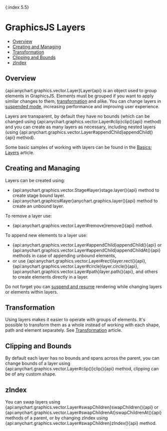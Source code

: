 {:index 5.5}
# GraphicsJS Layers

* [Overview](#overview)
* [Creating and Managing](#creating_and_managing)
* [Transformation](#transformation)
* [Clipping and Bounds](#clipping_and_bounds)
* [zIndex](#zindex)

## Overview 

{api:anychart.graphics.vector.Layer}Layer{api} is an object used to group elements in GraphicsJS. Elements must be grouped if you want to apply similar changes to them,  [transformation](Transformations) and alike. You can change layers in [suspended mode](Virtual_DOM), increasing performance and improving user experience.

Layers are transparent, by default they have no bounds (which can be changed using {api:anychart.graphics.vector.Layer#clip}clip(){api} method) and you can create as many layers as necessary, including nested layers (using {api:anychart.graphics.vector.Layer#appendChild}appendChild(){api} method).

Some basic samples of working with layers can be found in the [Basics: Layers](Basics#layers) article.

## Creating and Managing

Layers can be created using:

* {api:anychart.graphics.vector.Stage#layer}stage.layer(){api} method to create stage bound layer.
* {api:anychart.graphics#layer}anychart.graphics.layer(){api} method to create an unbound layer.

To remove a layer use:

* {api:anychart.graphics.vector.Layer#remove}remove(){api} method.

To append new elements to a layer use:

* {api:anychart.graphics.vector.Layer#appendChild}appendChild(){api} or {api:anychart.graphics.vector.Layer#appendChild}appendChildAt(){api} methods in case of appending unbound elements,
* or use {api:anychart.graphics.vector.Layer#rect}layer.rect(){api}, {api:anychart.graphics.vector.Layer#circle}layer.circle(){api}, {api:anychart.graphics.vector.Layer#path}layer.path(){api}, and others to create elements directly in a layer.

Do not forget you can [suspend and resume](Virtual_DOM) rendering while changing layers or elements within layers.

## Transformation

Using layers makes it easier to operate with groups of elements. It's possible to transform them as a whole instead of working with each shape, path and element separately. See [Transformation](Transformations) article.

## Clipping and Bounds

By default each layer has no bounds and spans across the parent, you can change bounds of a layer using {api:anychart.graphics.vector.Layer#clip()}clip(){api} method, clipping can be of any custom shape.

## zIndex

You can swap layers using {api:anychart.graphics.vector.Layer#swapChildren}swapChildren(){api} or {api:anychart.graphics.vector.Layer#swapChildrenAt}swapChildrenAt(){api} methods of a parent, or by changing zIndex using {api:anychart.graphics.vector.Layer#swapChildren}zIndex(){api} method.